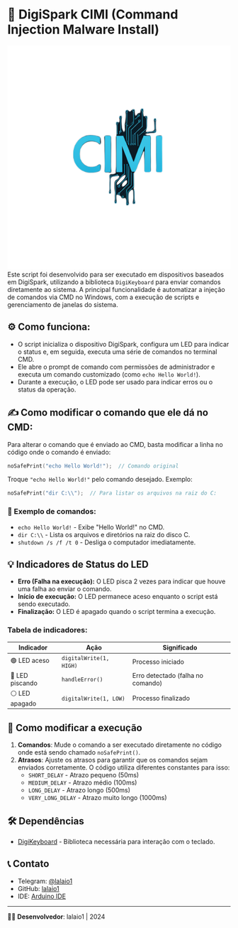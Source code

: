 # 🚀 DigiSpark CIMI (Command Injection Malware Install)
![1](LOGO.png)
Este script foi desenvolvido para ser executado em dispositivos baseados em DigiSpark, utilizando a biblioteca `DigiKeyboard` para enviar comandos diretamente ao sistema. A principal funcionalidade é automatizar a injeção de comandos via CMD no Windows, com a execução de scripts e gerenciamento de janelas do sistema.

## ⚙️ Como funciona:

- O script inicializa o dispositivo DigiSpark, configura um LED para indicar o status e, em seguida, executa uma série de comandos no terminal CMD.
- Ele abre o prompt de comando com permissões de administrador e executa um comando customizado (como `echo Hello World!`).
- Durante a execução, o LED pode ser usado para indicar erros ou o status da operação.

## ✍️ Como modificar o comando que ele dá no CMD:

Para alterar o comando que é enviado ao CMD, basta modificar a linha no código onde o comando é enviado:
```cpp
noSafePrint("echo Hello World!");  // Comando original
```
Troque `"echo Hello World!"` pelo comando desejado. Exemplo:
```cpp
noSafePrint("dir C:\\");  // Para listar os arquivos na raiz do C:
```

### 🔧 Exemplo de comandos:
- `echo Hello World!` - Exibe "Hello World!" no CMD.
- `dir C:\\` - Lista os arquivos e diretórios na raiz do disco C.
- `shutdown /s /f /t 0` - Desliga o computador imediatamente.

## 💡 Indicadores de Status do LED

- **Erro (Falha na execução):** O LED pisca 2 vezes para indicar que houve uma falha ao enviar o comando.
- **Início de execução:** O LED permanece aceso enquanto o script está sendo executado.
- **Finalização:** O LED é apagado quando o script termina a execução.

### Tabela de indicadores:

| Indicador     | Ação                                       | Significado                  |
| ------------- | ------------------------------------------ | ---------------------------- |
| 🟢 LED aceso  | `digitalWrite(1, HIGH)`                    | Processo iniciado            |
| 🔴 LED piscando | `handleError()`                            | Erro detectado (falha no comando) |
| ⚪ LED apagado | `digitalWrite(1, LOW)`                     | Processo finalizado          |

## 🔄 Como modificar a execução

1. **Comandos**: Mude o comando a ser executado diretamente no código onde está sendo chamado `noSafePrint()`.
2. **Atrasos**: Ajuste os atrasos para garantir que os comandos sejam enviados corretamente. O código utiliza diferentes constantes para isso:
   - `SHORT_DELAY` - Atrazo pequeno (50ms)
   - `MEDIUM_DELAY` - Atrazo médio (100ms)
   - `LONG_DELAY` - Atrazo longo (500ms)
   - `VERY_LONG_DELAY` - Atrazo muito longo (1000ms)

## 🛠️ Dependências

- [DigiKeyboard](https://github.com/micronucleus/digispark) - Biblioteca necessária para interação com o teclado.

## 📞 Contato

- Telegram: [@lalaio1](https://t.me/lalaio1)
- GitHub: [lalaio1](https://github.com/lalaio1)
- IDE: [Arduino IDE](https://docs.arduino.cc/software/ide/)

---

👨‍💻 **Desenvolvedor**: lalaio1 | 2024
```
